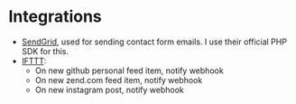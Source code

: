 # Integrations

- [SendGrid](https://www.sendgrid.com), used for sending contact form emails.
  I use their official PHP SDK for this.
- [IFTTT](https://ifttt.com):
  - On new github personal feed item, notify webhook
  - On new zend.com feed item, notify webhook
  - On new instagram post, notify webhook
